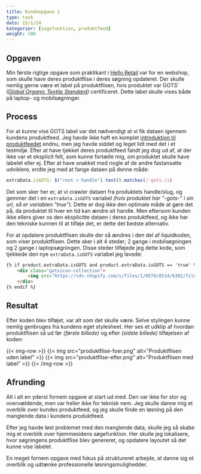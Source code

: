 ```yaml
---
title: Kundeopgave 1
type: task
dato: 15/1/24
kategorier: [sogefunktion, produktfeed]
weight: 100
---
```

## Opgaven
Min første rigtige opgave som praktikant i [Hello Retail](https://helloretail.com) var for en webshop, som skulle have deres produktflise i deres søgning opdateret. Der skulle nemlig gerne være et label på produktflisen, hvis produktet var GOTS’ *([Global Organic Textile Standard](https://global-standard.org))* certificeret. Dette label skulle vises både på laptop- og mobilsøgninger. 

## Process

For at kunne vise GOTS label var det nødvendigt at vi fik dataen igennem kundens produktfeed. Jeg havde ikke haft en komplet [introduktion til produktfeedet](/introduktion-til-produktfeed) endnu, men jeg havde siddet og leget lidt med det i et testmiljø. Efter at have tjekket deres produktfeed fandt jeg dog ud af, at der ikke var et eksplicit felt, som kunne fortælle mig, om produktet skulle have labelet eller ej. Efter at have snakket med nogle af de andre fastansatte udviklere, endte jeg med at fange dataen på denne måde:

```js
extraData.isGOTS: $("root > handle").text().matches(/-gots-/i)
```
Det som sker her er, at vi crawler dataen fra produktets handle/slug, og gemmer det i en `extradata.isGOTS` variabel *(hvis produktet har "-gots-" i sin url, så er variablen "true")*. Dette er dog ikke den optimale måde at gøre det på, da produktet til hver en tid kan ændre sit handle. Men eftersom kunden ikke ellers giver os den eksplicitte dataen i deres produktfeed, og ikke har den tekniske kunnen til at tilføje det, er dette det bedste alternativ. 

For at opdatere produktflisen skulle der så ændres i den del af liquidkoden, som viser produktflisen. Dette sker i alt 4 steder; 2 gange i mobilsøgningen og 2 gange i laptopsøgningen. Disse steder tilføjede jeg dette kode, som tjekkede den nye `extraData.isGOTS` variabel jeg lavede:

```html
{% if product.extraData.isGOTS and product.extraData.isGOTS == 'true' %}
	<div class="gotsicon-collection">
		<img src="https://cdn.shopify.com/s/files/1/0570/0514/6302/files/GOTS_web_logo.svg?v=1704712237">
	</div>
{% endif %}
```

## Resultat

Efter koden blev tilføjet, var alt som det skulle være. Selve stylingen kunne nemlig genbruges fra kundens eget stylesheet. Her ses et udklip af hvordan produktflisen så ud før *(første billede)* og efter *(sidste billede)* tilføjelsen af koden:

{{< img-row >}}
	{{< img src="produktflise-foer.png" alt="Produktflisen uden label" >}}
	{{< img src="produktflise-efter.png" alt="Produktflisen med label" >}}
{{< /img-row >}}

## Afrunding

Alt i alt en yderst fornem opgave at start ud med. Den var ikke for stor og overvældende, men var heller ikke for teknisk nem. Jeg skulle danne mig et overblik over kundes produktfeed, og jeg skulle finde en løsning på den manglende data i kundens produktfeed.

Efter jeg havde løst problemet med den manglende data, skulle jeg så skabe mig et overblik over hjemmesidens søgefunktion. Her skulle jeg lokalisere, hvor søgningens produktflise blev genereret, og opdatere layoutet så det kunne vise labelet.

En meget fornem opgave med fokus på struktureret arbejde, at danne sig et overblik og udtænke professionelle løsningsmulighedder. 
